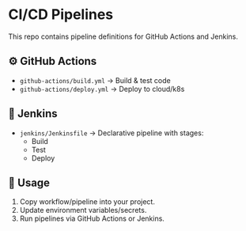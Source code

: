# CI/CD Pipelines

This repo contains pipeline definitions for GitHub Actions and Jenkins.

## ⚙️ GitHub Actions
- `github-actions/build.yml` → Build & test code
- `github-actions/deploy.yml` → Deploy to cloud/k8s

## 🧩 Jenkins
- `jenkins/Jenkinsfile` → Declarative pipeline with stages:
  - Build
  - Test
  - Deploy

## 🚀 Usage
1. Copy workflow/pipeline into your project.
2. Update environment variables/secrets.
3. Run pipelines via GitHub Actions or Jenkins.

